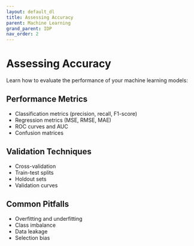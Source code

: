 ```yaml
---
layout: default_dl
title: Assessing Accuracy
parent: Machine Learning
grand_parent: IDP
nav_order: 2
---
```


# Assessing Accuracy

Learn how to evaluate the performance of your machine learning models:

## Performance Metrics
- Classification metrics (precision, recall, F1-score)
- Regression metrics (MSE, RMSE, MAE)
- ROC curves and AUC
- Confusion matrices

## Validation Techniques
- Cross-validation
- Train-test splits
- Holdout sets
- Validation curves

## Common Pitfalls
- Overfitting and underfitting
- Class imbalance
- Data leakage
- Selection bias